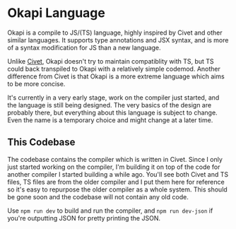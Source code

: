 # Okapi Language

Okapi is a compile to JS/(TS) language, highly inspired by Civet and other similar languages.
It supports type annotations and JSX syntax, and is more of a syntax modification for JS than a new language.

Unlike [Civet](https://github.com/DanielXMoore/Civet), Okapi doesn't try to maintain compatiblity with TS, but TS could back transpiled to Okapi with a relatively simple codemod.
Another difference from Civet is that Okapi is a more extreme language which aims to be more concise.

It's currently in a very early stage, work on the compiler just started, and the language is still being designed. The very basics of the design are probably there, but everything about this language is subject to change. Even the name is a temporary choice and might change at a later time.

## This Codebase

The codebase contains the compiler which is written in Civet. Since I only just started working on the compiler, I'm building it on top of the code for another compiler I started building a while ago. You'll see both Civet and TS files, TS files are from the older compiler and I put them here for reference so it's easy to repurpose the older compiler as a whole system. This should be gone soon and the codebase will not contain any old code.

Use `npm run dev` to build and run the compiler, and `npm run dev-json` if you're outputting JSON for pretty printing the JSON.
